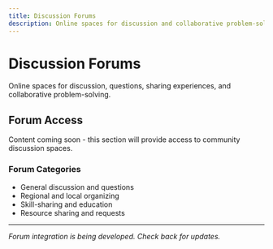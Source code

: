 ```yaml
---
title: Discussion Forums
description: Online spaces for discussion and collaborative problem-solving
---
```


# Discussion Forums

Online spaces for discussion, questions, sharing experiences, and collaborative problem-solving.

## Forum Access

Content coming soon - this section will provide access to community discussion spaces.

### Forum Categories
- General discussion and questions
- Regional and local organizing
- Skill-sharing and education
- Resource sharing and requests

---

*Forum integration is being developed. Check back for updates.*
